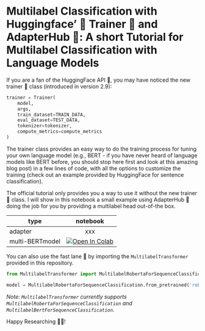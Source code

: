 # Multilabel Classification with Huggingface’ 🤗 Trainer 💪 and AdapterHub 🤖: A short Tutorial for Multilabel Classification with Language Models
If you are a fan of the HuggingFace API 🤗, you may have noticed the new trainer 💪 class (introduced in version 2.9):

```python
trainer = Trainer(
    model,
    args,
    train_dataset=TRAIN_DATA,
    eval_dataset=TEST_DATA,
    tokenizer=tokenizer,
    compute_metrics=compute_metrics
)
```

The trainer class provides an easy way to do the training process for tuning your own language model (e.g., BERT - if you have never heard of language models like BERT before, you should stop here first and look at this amazing blog post) in a few lines of code, with all the options to customize the training (check out an example provided by HuggingFace for sentence classification).

The official tutorial only provides you a way to use it without the new trainer 💪 class. I will show in this notebook a small example using AdapterHub 🤖 doing the job for you by providing a multilabel head out-of-the box.

| type        | notebook           |
| ------------- |:-------------:|
| adapter      | xxx |
| multi-BERTmodel     |  [![Open In Colab](https://colab.research.google.com/assets/colab-badge.svg)](https://colab.research.google.com/drive/1aF4WeuNYDsIVWnp2xYMTgeRGQOAodO1g?usp=sharing)     |

You can also use the fast lane 🚀 by importing the `MultilabelTransformer` provided in this repository.
```python
from MultilabelTransformer import MultilabelRobertaForSequenceClassification

model = MultilabelRobertaForSequenceClassification.from_pretrained('roberta-base', num_labels=N)
```

_Note: `MultilabelTransformer` currently supports `MultilabelRobertaForSequenceClassification` and `MultilabelBertForSequenceClassification`._

Happy Researching 👨‍🔬!
